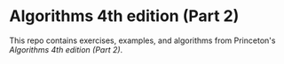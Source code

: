 # Algorithms 4th edition (Part 2)
This repo contains exercises, examples, and algorithms from Princeton's
_Algorithms 4th edition (Part 2)_.
